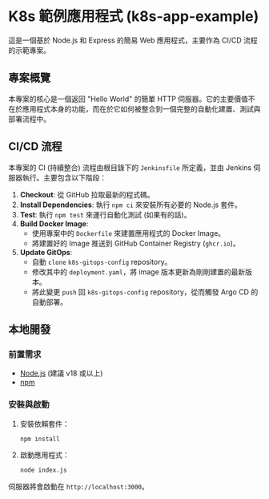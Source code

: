 # K8s 範例應用程式 (k8s-app-example)

這是一個基於 Node.js 和 Express 的簡易 Web 應用程式，主要作為 CI/CD 流程的示範專案。

## 專案概覽

本專案的核心是一個返回 "Hello World" 的簡單 HTTP 伺服器。它的主要價值不在於應用程式本身的功能，而在於它如何被整合到一個完整的自動化建置、測試與部署流程中。

## CI/CD 流程

本專案的 CI (持續整合) 流程由根目錄下的 `Jenkinsfile` 所定義，並由 Jenkins 伺服器執行。主要包含以下階段：

1.  **Checkout**: 從 GitHub 拉取最新的程式碼。
2.  **Install Dependencies**: 執行 `npm ci` 來安裝所有必要的 Node.js 套件。
3.  **Test**: 執行 `npm test` 來運行自動化測試 (如果有的話)。
4.  **Build Docker Image**:
    *   使用專案中的 `Dockerfile` 來建置應用程式的 Docker Image。
    *   將建置好的 Image 推送到 GitHub Container Registry (`ghcr.io`)。
5.  **Update GitOps**:
    *   自動 `clone` `k8s-gitops-config` repository。
    *   修改其中的 `deployment.yaml`，將 image 版本更新為剛剛建置的最新版本。
    *   將此變更 `push` 回 `k8s-gitops-config` repository，從而觸發 Argo CD 的自動部署。

## 本地開發

### 前置需求

*   [Node.js](https://nodejs.org/) (建議 v18 或以上)
*   [npm](https://www.npmjs.com/)

### 安裝與啟動

1.  安裝依賴套件：
    ```bash
    npm install
    ```

2.  啟動應用程式：
    ```bash
    node index.js
    ```

伺服器將會啟動在 `http://localhost:3000`。
